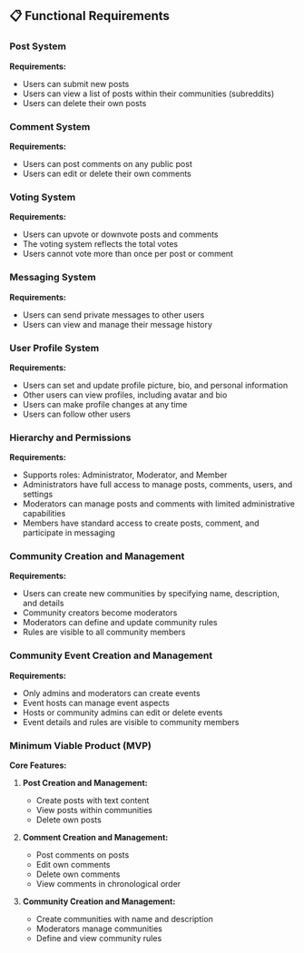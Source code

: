 ## 📋 Functional Requirements

### Post System
**Requirements:**
* Users can submit new posts
* Users can view a list of posts within their communities (subreddits)
* Users can delete their own posts

### Comment System
**Requirements:**
* Users can post comments on any public post
* Users can edit or delete their own comments

### Voting System
**Requirements:**
* Users can upvote or downvote posts and comments
* The voting system reflects the total votes
* Users cannot vote more than once per post or comment

### Messaging System
**Requirements:**
* Users can send private messages to other users
* Users can view and manage their message history

### User Profile System
**Requirements:**
* Users can set and update profile picture, bio, and personal information
* Other users can view profiles, including avatar and bio
* Users can make profile changes at any time
* Users can follow other users

### Hierarchy and Permissions
**Requirements:**
* Supports roles: Administrator, Moderator, and Member
* Administrators have full access to manage posts, comments, users, and settings
* Moderators can manage posts and comments with limited administrative capabilities
* Members have standard access to create posts, comment, and participate in messaging

### Community Creation and Management
**Requirements:**
* Users can create new communities by specifying name, description, and details
* Community creators become moderators
* Moderators can define and update community rules
* Rules are visible to all community members

### Community Event Creation and Management
**Requirements:**
* Only admins and moderators can create events
* Event hosts can manage event aspects
* Hosts or community admins can edit or delete events
* Event details and rules are visible to community members

### Minimum Viable Product (MVP)
**Core Features:**
1. **Post Creation and Management:**
   * Create posts with text content
   * View posts within communities
   * Delete own posts

2. **Comment Creation and Management:**
   * Post comments on posts
   * Edit own comments
   * Delete own comments
   * View comments in chronological order

3. **Community Creation and Management:**
   * Create communities with name and description
   * Moderators manage communities
   * Define and view community rules